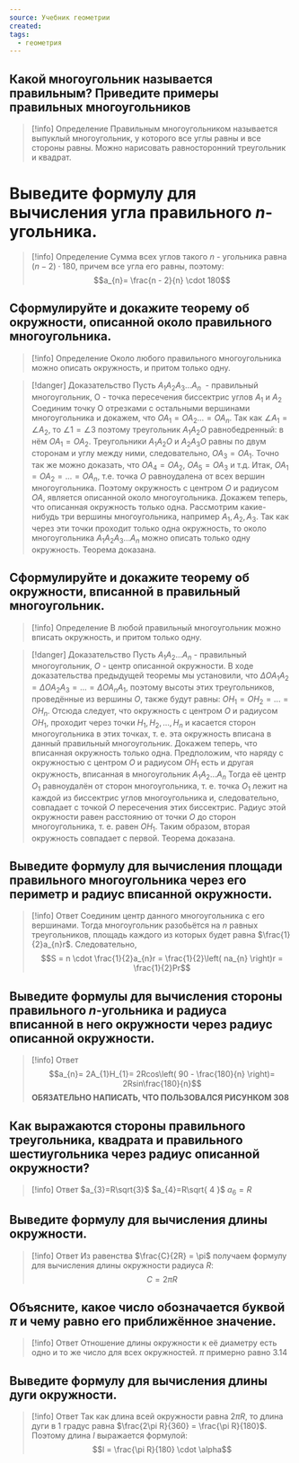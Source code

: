 ```yaml
---
source: Учебник геометрии
created: 
tags:
  - геометрия
---
```

## Какой многоугольник называется правильным? Приведите примеры правильных многоугольников

> [!info] Определение
> Правильным многоугольником называется выпуклый многоугольник, у которого все углы равны и все стороны равны. Можно нарисовать равносторонний треугольник и квадрат.
> 

# Выведите формулу для вычисления угла правильного $n$- угольника. 

> [!info] Определение
> Сумма всех углов такого $n$ - угольника равна $\left( n - 2 \right)\cdot 180$, причем все угла его равны, поэтому:
> $$a_{n}= \frac{n - 2}{n} \cdot 180$$

## Сформулируйте и докажите теорему об окружности, описанной около правильного многоугольника.

> [!info] Определение
>  Около любого правильного многоугольника можно описать окружность, и притом только одну.

> [!danger] Доказательство
> Пусть $A_{1}A_{2}A_{3}...A_{n}$  - правильный многоугольник, О - точка пересечения биссектрис углов $A_{1}$ и $A_{2}$
> Соединим точку О отрезками с остальными вершинами многоугольника и докажем, что $OA_{1}= OA_{2}...=OA_{n}$. Так как $\angle A_{1}=\angle A_{2}$, то $\angle 1=\angle 3$
> поэтому треугольник $A_{1}A_{2}O$ равнобедренный: в нём $OA_{1}=OA_{2}$. Треугольники $A_{1}A_{2}O$ и $A_{2}A_{3}O$ равны по двум сторонам и углу между ними, следовательно, $OA_{3} =OA_{1}$. Точно так же можно доказать, что $OA_{4}=OA_{2}$, $OA_{5}=OA_{3}$ и т.д.
> Итак, $OA_{1}=OA_{2}=...=OA_{n}$, т.е. точка $О$ равноудалена от всех вершин многоугольника. Поэтому окружность с центром $О$ и радиусом $ОА$, является описанной около многоугольника.
> Докажем теперь, что описанная окружность только одна. Рассмотрим какие-нибудь три вершины многоугольника, например $A_{1},A_{2},A_{3}$. Так как через эти точки проходит только одна окружность, то около многоугольника $A_{1}A_{2}A_{3}\dots A_{n}$ можно описать только одну окружность. Теорема доказана.

## Сформулируйте и докажите теорему об окружности, вписанной в правильный многоугольник.

> [!info] Определение
> B любой правильный многоугольник можно вписать окружность, и притом только одну.

> [!danger] Доказательство
> Пусть $A_{1}A_{2}...A_{n}$ - правильный многоугольник, $О$ - центр описанной окружности. В ходе доказательства предыдущей теоремы мы установили, что $\Delta OA_{1}A_{2} =\Delta OA_{2}A_{3} = ...=\Delta OA_{n}A_{1}$, поэтому высоты этих треугольников, проведённые из вершины $О$, также будут равны: $OH_{1}=OH_{2}=...= OH_{n}$. Отсюда следует, что окружность с центром $О$ и радиусом $ОН_{1}$, проходит через точки $H_{1},H_{2}, ..., H_{n}$ и касается сторон многоугольника в этих точках, т. е. эта окружность вписана в данный правильный многоугольник.
> Докажем теперь, что вписанная окружность только одна.
> Предположим, что наряду с окружностью с центром $О$ и радиусом $ОН_{1}$ есть и другая окружность, вписанная в многоугольник $A_{1}A_{2}...A_{n}$ Тогда её центр $О_{1}$ равноудалён от сторон многоугольника, т. е. точка $О_{1}$ лежит на каждой из биссектрис углов многоугольника и, следовательно, совпадает с точкой $О$ пересечения этих биссектрис. Радиус этой окружности равен расстоянию от точки $O$ до сторон многоугольника, т. е. равен $ОН_{1}$. Таким образом, вторая окружность совпадает с первой. Теорема доказана.

## Выведите формулу для вычисления площади правильного многоугольника через его периметр и радиус вписанной окружности.

> [!info] Ответ
> Соединим центр данного многоугольника с его вершинами. Тогда многоугольник разобьётся на $n$ равных треугольников, площадь каждого из которых будет равна $\frac{1}{2}a_{n}r$. Следовательно, $$S = n \cdot \frac{1}{2}a_{n}r = \frac{1}{2}\left( na_{n} \right)r = \frac{1}{2}Pr$$

## Выведите формулы для вычисления стороны правильного $n$-угольника и радиуса вписанной в него окружности через радиус описанной окружности.

> [!info] Ответ
> $$a_{n}= 2A_{1}H_{1}= 2Rcos\left( 90 - \frac{180}{n} \right)= 2Rsin\frac{180}{n}$$
> **ОБЯЗАТЕЛЬНО НАПИСАТЬ, ЧТО ПОЛЬЗОВАЛСЯ РИСУНКОМ 308**

## Как выражаются стороны правильного треугольника, квадрата и правильного шестиугольника через радиус описанной окружности?

>[!info] Ответ
>$a_{3}=R\sqrt{3}$
>$a_{4}=R\sqrt{ 4 }$
>$a_{6}=R$

## Выведите формулу для вычисления длины окружности.

>[!info] Ответ
> Из равенства $\frac{C}{2R} = \pi$ получаем формулу для вычисления длины окружности радиуса $R$:
> $$C=2\pi R$$

## Объясните, какое число обозначается буквой $\pi$ и чему равно его приближённое значение.

>[!info] Ответ
>Отношение длины окружности к её диаметру есть одно и то же число для всех окружностей. $\pi$ примерно равно 3.14

## Выведите формулу для вычисления длины дуги окружности.

>[!info] Ответ
>Так как длина всей окружности равна $2\pi R$, то длина дуги в 1 градус равна $\frac{2\pi R}{360} = \frac{\pi R}{180}$. Поэтому длина $l$ выражается формулой: $$l = \frac{\pi R}{180} \cdot \alpha$$

